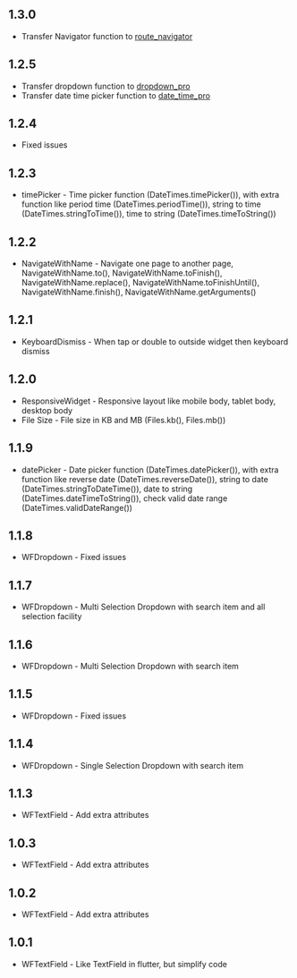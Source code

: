 ## 1.3.0

* Transfer Navigator function to [route_navigator](https://pub.dev/packages/route_navigator)

## 1.2.5

* Transfer dropdown function to [dropdown_pro](https://pub.dev/packages/dropdown_pro)
* Transfer date time picker function to [date_time_pro](https://pub.dev/packages/date_time_pro)

## 1.2.4

* Fixed issues

## 1.2.3

* timePicker - Time picker function (DateTimes.timePicker()), with extra function like period time (DateTimes.periodTime()), string to time (DateTimes.stringToTime()), time to string (DateTimes.timeToString())

## 1.2.2

* NavigateWithName - Navigate one page to another page, NavigateWithName.to(), NavigateWithName.toFinish(), NavigateWithName.replace(), NavigateWithName.toFinishUntil(), NavigateWithName.finish(), NavigateWithName.getArguments()

## 1.2.1

* KeyboardDismiss - When tap or double to outside widget then keyboard dismiss

## 1.2.0

* ResponsiveWidget - Responsive layout like mobile body, tablet body, desktop body
* File Size - File size in KB and MB (Files.kb(), Files.mb())

## 1.1.9

* datePicker - Date picker function (DateTimes.datePicker()), with extra function like reverse date (DateTimes.reverseDate()), string to date (DateTimes.stringToDateTime()), date to string (DateTimes.dateTimeToString()), check valid date range (DateTimes.validDateRange())

## 1.1.8

* WFDropdown - Fixed issues

## 1.1.7

* WFDropdown - Multi Selection Dropdown with search item and all selection facility

## 1.1.6

* WFDropdown - Multi Selection Dropdown with search item

## 1.1.5

* WFDropdown - Fixed issues

## 1.1.4

* WFDropdown - Single Selection Dropdown with search item

## 1.1.3

* WFTextField - Add extra attributes

## 1.0.3

* WFTextField - Add extra attributes

## 1.0.2

* WFTextField - Add extra attributes

## 1.0.1

* WFTextField - Like TextField in flutter, but simplify code

